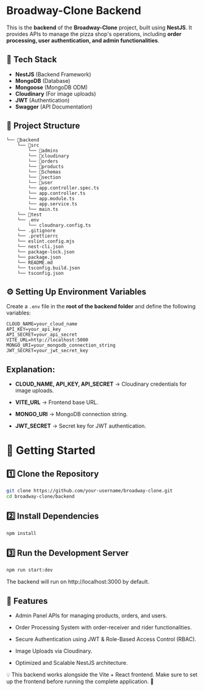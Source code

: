 # Broadway-Clone Backend

This is the **backend** of the **Broadway-Clone** project, built using **NestJS**. It provides APIs to manage the pizza shop's operations, including **order processing, user authentication, and admin functionalities**.

## 🚀 Tech Stack
- **NestJS** (Backend Framework)
- **MongoDB** (Database)
- **Mongoose** (MongoDB ODM)
- **Cloudinary** (For image uploads)
- **JWT** (Authentication)
- **Swagger** (API Documentation)

## 📂 Project Structure
```
└── 📁backend
    └── 📁src
        └── 📁admins
        └── 📁cloudinary
        └── 📁orders
        └── 📁products
        └── 📁Schemas
        └── 📁section
        └── 📁user
        └── app.controller.spec.ts
        └── app.controller.ts
        └── app.module.ts
        └── app.service.ts
        └── main.ts
    └── 📁test
    └── .env
        └── cloudnary.config.ts
    └── .gitignore
    └── .prettierrc
    └── eslint.config.mjs
    └── nest-cli.json
    └── package-lock.json
    └── package.json
    └── README.md
    └── tsconfig.build.json
    └── tsconfig.json
```

## ⚙️ Setting Up Environment Variables

Create a `.env` file in the **root of the backend folder** and define the following variables:

```env
CLOUD_NAME=your_cloud_name
API_KEY=your_api_key
API_SECRET=your_api_secret
VITE_URL=http://localhost:5000
MONGO_URI=your_mongodb_connection_string
JWT_SECRET=your_jwt_secret_key
```

## Explanation:

- **CLOUD_NAME, API_KEY, API_SECRET** → Cloudinary credentials for image uploads.

- **VITE_URL** → Frontend base URL.

- **MONGO_URI** → MongoDB connection string.

- **JWT_SECRET** → Secret key for JWT authentication.

# 🚀 Getting Started

## 1️⃣ Clone the Repository
```sh
git clone https://github.com/your-username/broadway-clone.git
cd broadway-clone/backend
```

## 2️⃣ Install Dependencies
```sh
npm install
```

## 3️⃣ Run the Development Server
```sh
npm run start:dev
```
The backend will run on http://localhost:3000 by default.

## 🌟 Features

- Admin Panel APIs for managing products, orders, and users.

- Order Processing System with order-receiver and rider functionalities.

- Secure Authentication using JWT & Role-Based Access Control (RBAC).

- Image Uploads via Cloudinary.

- Optimized and Scalable NestJS architecture.

💡 This backend works alongside the Vite + React frontend. Make sure to set up the frontend before running the complete application. 🚀